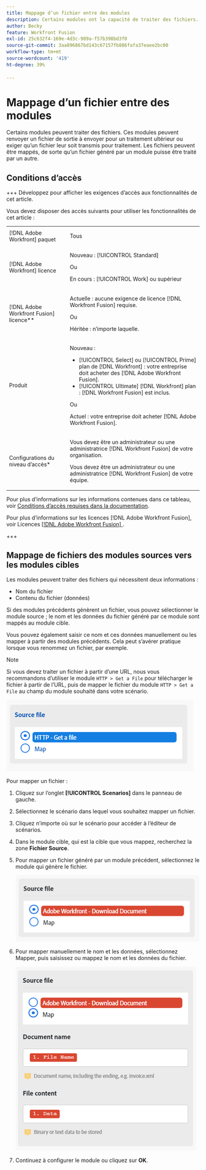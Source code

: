 ```yaml
---
title: Mappage d’un fichier entre des modules
description: Certains modules ont la capacité de traiter des fichiers. Ces modules peuvent soit renvoyer un fichier de sortie à envoyer pour traitement ultérieur, soit exiger qu’un fichier leur soit transmis pour traitement. Avant que ces modules puissent travailler ensemble pour traiter les fichiers, ils doivent être mis en correspondance les uns avec les autres.
author: Becky
feature: Workfront Fusion
exl-id: 25c632f4-169e-4d3c-989a-f57b398bd3f0
source-git-commit: 3aa896867bd143c67157fb886fafa37eaee2bc00
workflow-type: tm+mt
source-wordcount: '419'
ht-degree: 39%

---
```


# Mappage d’un fichier entre des modules

Certains modules peuvent traiter des fichiers. Ces modules peuvent renvoyer un fichier de sortie à envoyer pour un traitement ultérieur ou exiger qu’un fichier leur soit transmis pour traitement. Les fichiers peuvent être mappés, de sorte qu’un fichier généré par un module puisse être traité par un autre.

## Conditions d’accès

+++ Développez pour afficher les exigences d’accès aux fonctionnalités de cet article.

Vous devez disposer des accès suivants pour utiliser les fonctionnalités de cet article :

<table style="table-layout:auto">
 <col> 
 <col> 
 <tbody> 
  <tr> 
   <td role="rowheader">[!DNL Adobe Workfront] paquet</td> 
   <td> <p>Tous</p> </td> 
  </tr> 
  <tr data-mc-conditions=""> 
   <td role="rowheader">[!DNL Adobe Workfront] licence</td> 
   <td> <p>Nouveau : [!UICONTROL Standard]</p><p>Ou</p><p>En cours : [!UICONTROL Work] ou supérieur</p> </td> 
  </tr> 
  <tr> 
   <td role="rowheader">[!DNL Adobe Workfront Fusion] licence**</td> 
   <td>
   <p>Actuelle : aucune exigence de licence [!DNL Workfront Fusion] requise.</p>
   <p>Ou</p>
   <p>Héritée : n’importe laquelle. </p>
   </td> 
  </tr> 
  <tr> 
   <td role="rowheader">Produit</td> 
   <td>
   <p>Nouveau :</p> <ul><li>[!UICONTROL Select] ou [!UICONTROL Prime] plan de [!DNL Workfront] : votre entreprise doit acheter des [!DNL Adobe Workfront Fusion].</li><li>[!UICONTROL Ultimate] [!DNL Workfront] plan : [!DNL Workfront Fusion] est inclus.</li></ul>
   <p>Ou</p>
   <p>Actuel : votre entreprise doit acheter [!DNL Adobe Workfront Fusion].</p>
   </td> 
  </tr>
  <tr data-mc-conditions=""> 
   <td role="rowheader">Configurations du niveau d’accès*</td> 
   <td> 
     <p>Vous devez être un administrateur ou une administratrice [!DNL Workfront Fusion] de votre organisation.</p>
     <p>Vous devez être un administrateur ou une administratrice [!DNL Workfront Fusion] de votre équipe.</p>
   </td> 
  </tr> 
   </td> 
  </tr> 
 </tbody> 
</table>

Pour plus d’informations sur les informations contenues dans ce tableau, voir [Conditions d’accès requises dans la documentation](/help/workfront-fusion/references/licenses-and-roles/access-level-requirements-in-documentation.md).

Pour plus d’informations sur les licences [!DNL Adobe Workfront Fusion], voir Licences [[!DNL Adobe Workfront Fusion] ](/help/workfront-fusion/set-up-and-manage-workfront-fusion/licensing-operations-overview/license-automation-vs-integration.md).

+++

## Mappage de fichiers des modules sources vers les modules cibles

Les modules peuvent traiter des fichiers qui nécessitent deux informations :

* Nom du fichier
* Contenu du fichier (données)

Si des modules précédents génèrent un fichier, vous pouvez sélectionner le module source ; le nom et les données du fichier généré par ce module sont mappés au module cible.

Vous pouvez également saisir ce nom et ces données manuellement ou les mapper à partir des modules précédents. Cela peut s’avérer pratique lorsque vous renommez un fichier, par exemple.

>[!NOTE]
>
>Si vous devez traiter un fichier à partir d’une URL, nous vous recommandons d’utiliser le module `HTTP > Get a File` pour télécharger le fichier à partir de l’URL, puis de mapper le fichier du module `HTTP > Get a File` au champ du module souhaité dans votre scénario.
>
>![Mapper un fichier](assets/map-source-file.png)

Pour mapper un fichier :

1. Cliquez sur l’onglet **[!UICONTROL Scenarios]** dans le panneau de gauche.
1. Sélectionnez le scénario dans lequel vous souhaitez mapper un fichier.
1. Cliquez n’importe où sur le scénario pour accéder à l’éditeur de scénarios.
1. Dans le module cible, qui est la cible que vous mappez, recherchez la zone **Fichier Source**.
1. Pour mapper un fichier généré par un module précédent, sélectionnez le module qui génère le fichier.

   ![Document de téléchargement Workfront](assets/wf-download-document.png)

1. Pour mapper manuellement le nom et les données, sélectionnez Mapper, puis saisissez ou mappez le nom et les données du fichier.

   ![Utilisation de l’option de mappage](assets/use-the-map-option.png)

1. Continuez à configurer le module ou cliquez sur **OK**.
